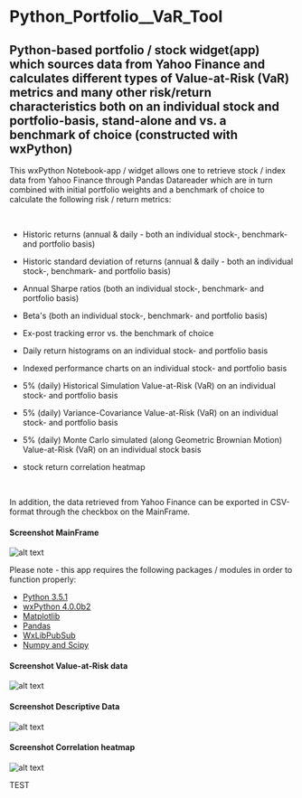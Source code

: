 # Python_Portfolio__VaR_Tool

## Python-based portfolio / stock widget(app) which sources data from Yahoo Finance and calculates different types of Value-at-Risk (VaR) metrics and many other risk/return characteristics both on an individual stock and portfolio-basis, stand-alone and vs. a benchmark of choice (constructed with wxPython)

This wxPython Notebook-app / widget allows one to retrieve stock / index data from Yahoo Finance through Pandas Datareader which are in turn combined with initial portfolio weights and a benchmark of choice to calculate the following risk / return metrics:

<br>

 - Historic returns (annual & daily - both an individual stock-, benchmark- and portfolio basis)
 - Historic standard deviation of returns (annual & daily - both an individual stock-, benchmark- and portfolio basis)
 - Annual Sharpe ratios (both an individual stock-, benchmark- and portfolio basis)
 - Beta's (both an individual stock-, benchmark- and portfolio basis)
 - Ex-post tracking error vs. the benchmark of choice
 - Daily return histograms on an individual stock- and portfolio basis
 - Indexed performance charts on an individual stock- and portfolio basis
 
 - 5% (daily) Historical Simulation Value-at-Risk (VaR) on an individual stock- and portfolio basis
 - 5% (daily) Variance-Covariance Value-at-Risk (VaR) on an individual stock- and portfolio basis
 - 5% (daily) Monte Carlo simulated (along Geometric Brownian Motion) Value-at-Risk (VaR) on an individual stock basis

 - stock return correlation heatmap
 <br>
 
In addition, the data retrieved from Yahoo Finance can be exported in CSV-format through the checkbox on the MainFrame.

#### Screenshot MainFrame
![alt text](https://github.com/Weesper1985/Python_Portfolio__VaR_Tool/blob/master/Main3.png)

Please note - this app requires the following packages / modules in order to function properly:

- [Python 3.5.1](https://www.python.org/downloads/release/python-351/)
- [wxPython 4.0.0b2](https://www.wxpython.org/pages/downloads/)
- [Matplotlib](https://matplotlib.org/)
- [Pandas](https://pandas.pydata.org/)
- [WxLibPubSub](https://wiki.wxpython.org/WxLibPubSub)
- [Numpy and Scipy](https://docs.scipy.org/doc/)

#### Screenshot Value-at-Risk data
![alt text](https://github.com/Weesper1985/Python_Portfolio__VaR_Tool/blob/master/Tab22.png)

#### Screenshot Descriptive Data
![alt text](https://github.com/Weesper1985/Python_Portfolio__VaR_Tool/blob/master/Tab11.png)

#### Screenshot Correlation heatmap
![alt text](https://github.com/Weesper1985/Python_Portfolio__VaR_Tool/blob/master/Tab33.png)

TEST
